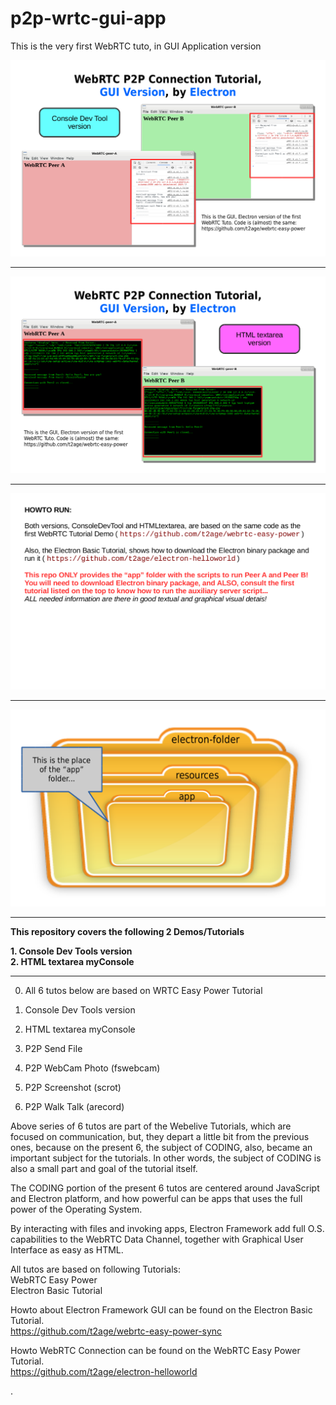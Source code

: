 # p2p-wrtc-gui-app
This is the very first WebRTC tuto, in GUI Application version  
  
<img src="img/p2p-wrtc-gui-app-001.png" width=640px;/>
  
---
<img src="img/p2p-wrtc-gui-app-002.png" width=640px;/>
  
---
<img src="img/p2p-wrtc-gui-app-003.png" width=640px;/>
  
---
<img src="img/p2p-wrtc-gui-app-004.png" width=640px;/>
  
---
  
**This repository covers the following 2 Demos/Tutorials**  
  
**1. Console Dev Tools version**  
**2. HTML textarea myConsole**  
  
  
---  
0. All 6 tutos below are based on WRTC Easy Power Tutorial  
  
1. Console Dev Tools version  
  
2. HTML textarea myConsole  
  
3. P2P Send File  
  
4. P2P WebCam Photo (fswebcam)  
  
5. P2P Screenshot (scrot)  
  
6. P2P Walk Talk (arecord)  
  
  
Above series of 6 tutos are part of the Webelive Tutorials, which are focused on communication, but, they depart a little bit from the previous ones, because on the present 6, the subject of CODING, also, became an important subject for the tutorials. In other words, the subject of CODING is also a small part and goal of the tutorial itself.  
  
The CODING portion of the present 6 tutos are centered around JavaScript and Electron platform, and how powerful can be apps that uses the full power of the Operating System.  
  
By interacting with files and invoking apps, Electron Framework add full O.S. capabilities to the WebRTC Data Channel, together with Graphical User Interface as easy as HTML.  
  
  
All tutos are based on following Tutorials:  
	WebRTC Easy Power  
	Electron Basic Tutorial  
  
Howto about Electron Framework GUI can be found on the Electron Basic Tutorial.  
https://github.com/t2age/webrtc-easy-power-sync  
  
Howto WebRTC Connection can be found on the WebRTC Easy Power Tutorial.  
https://github.com/t2age/electron-helloworld
  
  
.
